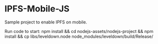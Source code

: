 # IPFS-Mobile-JS

Sample project to enable IPFS on mobile.

Run code to start:
npm install && cd nodejs-assets/nodejs-project && npm install && cp libs/leveldown.node node_modules/leveldown/build/Release/

